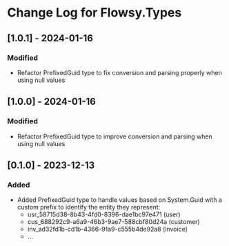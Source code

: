 # Change Log for Flowsy.Types

## [1.0.1] - 2024-01-16
### Modified
- Refactor PrefixedGuid type to fix conversion and parsing properly when using null values

## [1.0.0] - 2024-01-16
### Modified
- Refactor PrefixedGuid type to improve conversion and parsing when using null values

## [0.1.0] - 2023-12-13
### Added
- Added PrefixedGuid type to handle values based on System.Guid with a custom prefix to identify the entity they represent:
    - usr_58715d38-8b43-4fd0-8396-dae1bc97e471 (user)
    - cus_688292c9-a6a9-46b3-9ae7-588cbf80d24a (customer)
    - inv_ad32fd1b-cd1b-4366-91a9-c555b4de92a8 (invoice)
    - ...
